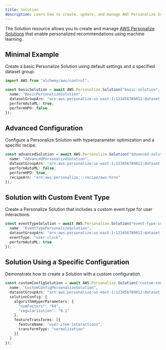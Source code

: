 ```yaml
---
title: Solution
description: Learn how to create, update, and manage AWS Personalize Solutions using Alchemy Cloud Control.
---
```


The Solution resource allows you to create and manage [AWS Personalize Solutions](https://docs.aws.amazon.com/personalize/latest/userguide/) that enable personalized recommendations using machine learning.

## Minimal Example

Create a basic Personalize Solution using default settings and a specified dataset group.

```ts
import AWS from "alchemy/aws/control";

const basicSolution = await AWS.Personalize.Solution("basic-solution", {
  name: "BasicPersonalizeSolution",
  datasetGroupArn: "arn:aws:personalize:us-east-1:123456789012:dataset-group/my-dataset-group",
  performAutoML: true,
  performHPO: false
});
```

## Advanced Configuration

Configure a Personalize Solution with hyperparameter optimization and a specific recipe.

```ts
const advancedSolution = await AWS.Personalize.Solution("advanced-solution", {
  name: "AdvancedPersonalizeSolution",
  datasetGroupArn: "arn:aws:personalize:us-east-1:123456789012:dataset-group/my-dataset-group",
  performAutoML: false,
  performHPO: true,
  recipeArn: "arn:aws:personalize:::recipe/aws-hrnn"
});
```

## Solution with Custom Event Type

Create a Personalize Solution that includes a custom event type for user interactions.

```ts
const eventTypeSolution = await AWS.Personalize.Solution("event-type-solution", {
  name: "EventTypePersonalizeSolution",
  datasetGroupArn: "arn:aws:personalize:us-east-1:123456789012:dataset-group/my-dataset-group",
  eventType: "user-click",
  performAutoML: true
});
```

## Solution Using a Specific Configuration

Demonstrate how to create a Solution with a custom configuration.

```ts
const customConfigSolution = await AWS.Personalize.Solution("custom-config-solution", {
  name: "CustomConfigPersonalizeSolution",
  datasetGroupArn: "arn:aws:personalize:us-east-1:123456789012:dataset-group/my-dataset-group",
  solutionConfig: {
    algorithmHyperParameters: {
      "numFactors": "64",
      "regularization": "0.1"
    },
    featureTransforms: [{
      featureName: "user-item-interactions",
      transformType: "normalization"
    }]
  }
});
```